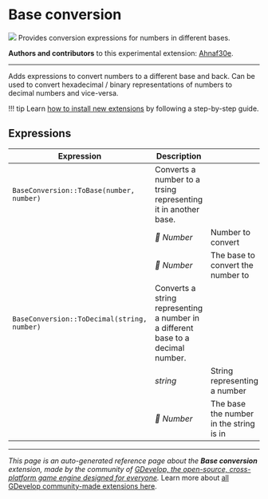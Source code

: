 # Base conversion

<img src="https://resources.gdevelop-app.com/assets/Icons/hexadecimal.svg" class="extension-icon"></img>
Provides conversion expressions for numbers in different bases.

**Authors and contributors** to this experimental extension: [Ahnaf30e](https://gd.games/Ahnaf30e).

---

Adds expressions to convert numbers to a different base and back. Can be used to convert hexadecimal / binary representations of numbers to decimal numbers and vice-versa.

!!! tip
    Learn [how to install new extensions](/gdevelop5/extensions/search) by following a step-by-step guide.

## Expressions

| Expression | Description |  |
|-----|-----|-----|
| `BaseConversion::ToBase(number, number)` | Converts a number to a trsing representing it in another base. ||
| | _🔢 Number_ | Number to convert |
| | _🔢 Number_ | The base to convert the number to |
| `BaseConversion::ToDecimal(string, number)` | Converts a string representing a number in a different base to a decimal number. ||
| | _string_ | String representing a number |
| | _🔢 Number_ | The base the number in the string is in |


---

*This page is an auto-generated reference page about the **Base conversion** extension, made by the community of [GDevelop, the open-source, cross-platform game engine designed for everyone](https://gdevelop.io/).* Learn more about [all GDevelop community-made extensions here](/gdevelop5/extensions).